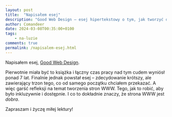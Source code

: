 ```yaml
---
layout: post
title:  "Napisałem esej"
description: "Good Web Design – esej hipertekstowy o tym, jak tworzyć dobre strony WWW."
author: Comandeer
date: 2024-03-08T00:35:00+0100
tags:
    - na-luzie
comments: true
permalink: /napisalem-esej.html
---
```


Napisałem esej, [Good Web Design](https://gwd.comandeer.pl).

Pierwotnie miała być to książka i łączny czas pracy nad tym cudem wyniósł ponad 7 lat. Finalnie jednak powstał esej – zdecydowanie krótszy, ale zawierający trzon tego, co od samego początku chciałem przekazać. A więc garść refleksji na temat tworzenia stron WWW. Tego, jak to robić, aby było inkluzywnie i dostępnie. I co to dokładnie znaczy, że strona WWW jest _dobra_.

Zapraszam i życzę miłej lektury!
